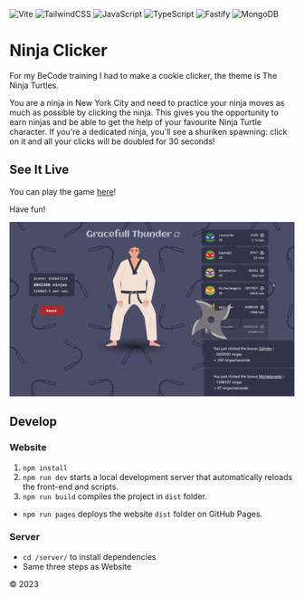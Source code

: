 ![Vite](https://img.shields.io/badge/vite-%23646CFF.svg?style=for-the-badge&logo=vite&logoColor=white)  ![TailwindCSS](https://img.shields.io/badge/tailwindcss-%2338B2AC.svg?style=for-the-badge&logo=tailwind-css&logoColor=white) ![JavaScript](https://img.shields.io/badge/javascript-%23323330.svg?style=for-the-badge&logo=javascript&logoColor=%23F7DF1E) ![TypeScript](https://img.shields.io/badge/typescript-%23007ACC.svg?style=for-the-badge&logo=typescript&logoColor=white) ![Fastify](https://img.shields.io/badge/fastify-%23000000.svg?style=for-the-badge&logo=fastify&logoColor=white) ![MongoDB](https://img.shields.io/badge/MongoDB-%234ea94b.svg?style=for-the-badge&logo=mongodb&logoColor=white)

# Ninja Clicker

For my BeCode training I had to make a cookie clicker, the theme is The Ninja Turtles.

You are a ninja in New York City and need to practice your ninja moves as much as possible by clicking the ninja. This gives you the opportunity to earn ninjas and be able to get the help of your favourite Ninja Turtle character. If you're a dedicated ninja, you'll see a shuriken spawning: click on it and all your clicks will be doubled for 30 seconds!

## See It Live

You can play the game [here](https://n-vh.github.io/cookie-clicker)!

Have fun!

![screenshot](https://github.com/n-vh/cookie-clicker/blob/master/src/public/ninja-clicker-screenshot.png?raw=true)

## Develop

### Website

1. `npm install`
2. `npm run dev` starts a local development server that automatically reloads the front-end and scripts.
3. `npm run build` compiles the project in `dist` folder.

- `npm run pages` deploys the website `dist` folder on GitHub Pages.

### Server

- `cd /server/` to install dependencies
- Same three steps as Website

&copy; 2023

